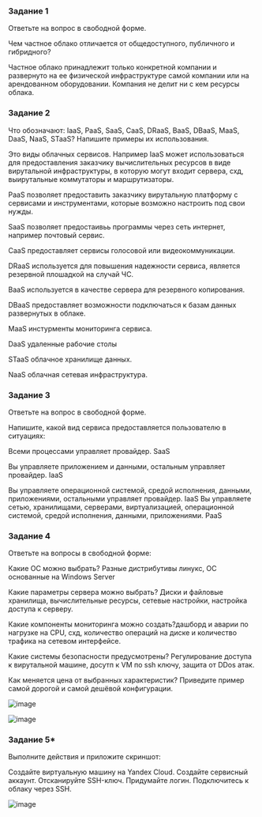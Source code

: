 ### Задание 1
Ответьте на вопрос в свободной форме.

Чем частное облако отличается от общедоступного, публичного и гибридного?

Частное облако принадлежит только конкретной компании и развернуто на ее физической инфраструктуре самой компании или на арендованном оборудовании. Компания не делит ни с кем ресурсы облака.

### Задание 2
Что обозначают: IaaS, PaaS, SaaS, CaaS, DRaaS, BaaS, DBaaS, MaaS, DaaS, NaaS, STaaS? Напишите примеры их использования.

Это виды облачных сервисов. Например IaaS может использоваться для предоставления заказчику вычислительных ресурсов в виде вирутальной инфраструктуры, в которую могут входит сервера, схд, выирутальные коммутаторы и маршрутизаторы.

PaaS позволяет предоставить заказчику вирутальную платформу с сервисами и инструментами, которые возможно настроить под свои нужды.

SaaS позволяет предостаивьь программы через сеть интернет, например почтовый сервис.

CaaS предоставляет сервисы голосовой или видеокоммуникации.

DRaaS используется для повышения надежности сервиса, является резервной плошадкой на случай ЧС.

BaaS используется в качестве сервера для резервного копирования.

DBaaS предоставляет возможности подключаться к базам данных развернутых в облаке.

MaaS инстурменты мониторинга сервиса.

DaaS  удаленные рабочие столы

STaaS облачное хранилище данных.

NaaS облачная сетевая инфраструктура.

### Задание 3
Ответьте на вопрос в свободной форме.

Напишите, какой вид сервиса предоставляется пользователю в ситуациях:

Всеми процессами управляет провайдер. SaaS

Вы управляете приложением и данными, остальным управляет провайдер. IaaS 

Вы управляете операционной системой, средой исполнения, данными, приложениями, остальными управляет провайдер. IaaS 
Вы управляете сетью, хранилищами, серверами, виртуализацией, операционной системой, средой исполнения, данными, приложениями. PaaS 

### Задание 4
Ответьте на вопросы в свободной форме:

Какие ОС можно выбрать? Разные дистрибутивы линукс, ОС основанные на Windows Server

Какие параметры сервера можно выбрать? Диски и файловые хранилища, вычислительные ресурсы, сетевые настройки, настройка доступа к серверу.

Какие компоненты мониторинга можно создать?дашборд и аварии по нагрузке на CPU, схд, количество операций на диске и количество трафика на сетевом интерфейсе.

Какие системы безопасности предусмотрены? Регулирование доступа к вирутальной машине, досутп к VM по ssh ключу, защита от DDos атак.

Как меняется цена от выбранных характеристик? Приведите пример самой дорогой и самой дешёвой конфигурации.

![image](https://user-images.githubusercontent.com/121052923/231843175-2e20cfea-fb5f-4f22-90c5-42719f4b1931.png)

![image](https://user-images.githubusercontent.com/121052923/231844906-2719cda7-8d8e-40df-975e-b3d4fec09b81.png)

### Задание 5*
Выполните действия и приложите скриншот:

Создайте виртуальную машину на Yandex Cloud.
Создайте сервисный аккаунт.
Отсканируйте SSH-ключ.
Придумайте логин.
Подключитесь к облаку через SSH.

![image](https://user-images.githubusercontent.com/121052923/231846903-de4e44aa-6b0e-4bd8-9590-c466cf444049.png)
